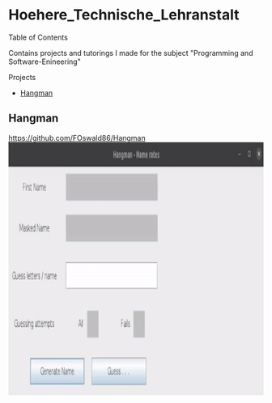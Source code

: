 # Hoehere_Technische_Lehranstalt
Table of Contents

Contains projects and tutorings I made for the subject "Programming and Software-Enineering"

<!-- START doctoc generated TOC please keep comment here to allow auto update -->
<!-- DON'T EDIT THIS SECTION, INSTEAD RE-RUN doctoc TO UPDATE -->

Projects

- [Hangman](#hangman)

<!-- END doctoc generated TOC please keep comment here to allow auto update -->

## Hangman  
https://github.com/FOswald86/Hangman  
<img src="https://github.com/FOswald86/Hangman/blob/main/Hangman.gif" width="800" height="500" />  
